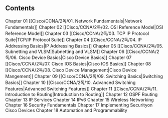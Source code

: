 ## Contents

Chapter 01 [[Cisco/CCNA/2독/01. Network Fundamentals|Network Fundamentals]]
Chapter 02 [[Cisco/CCNA/2독/02. OSI Reference Model|OSI Reference Model]]
Chapter 03 [[Cisco/CCNA/2독/03. TCP IP Protocol Suite|TCP/IP Protocol Suite]]
Chapter 04 [[Cisco/CCNA/2독/04. IP Addressing Basics|IP Addressing Basics]]
Chapter 05 [[Cisco/CCNA/2독/05. Subnetting and VLSM|Subnetting and VLSM]]
Chapter 06 [[Cisco/CCNA/2독/06. Cisco Device Basics|Cisco Device Basics]]
Chapter 07 [[Cisco/CCNA/2독/07. Cisco IOS Basics|Cisco IOS Basics]]
Chapter 08 [[Cisco/CCNA/2독/08. Cisco Device Management|Cisco Device Mangement]]
Chapter 09 [[Cisco/CCNA/2독/09. Switching Basics|Switching Basics]]
Chapter 10 [[Cisco/CCNA/2독/10. Advanced Switching Features|Advanced Switching Features]]
Chapter 11 [[Cisco/CCNA/2독/11. Introduction to Routing|Introduction to Routing]]
Chapter 12 OSPF Routing
Chapter 13 IP Services
Chapter 14 IPv6
Chapter 15 Wireless Networking
Chapter 16 Security Fundamentals
Chapter 17 Implementing Securityon Cisco Devices
Chapter 18 Automation and Programmability